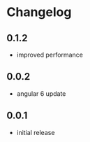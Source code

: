 # Changelog

## 0.1.2
- improved performance

## 0.0.2
- angular 6 update

## 0.0.1
- initial release
